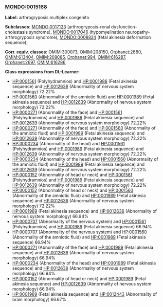 
### [MONDO:0015168](http://purl.obolibrary.org/obo/MONDO_0015168)
**Label:** arthrogryposis multiplex congenita

**Subclasses:** [MONDO:0017123](http://purl.obolibrary.org/obo/MONDO_0017123) (arthrogryposis-renal dysfunction-cholestasis syndrome), [MONDO:0017049](http://purl.obolibrary.org/obo/MONDO_0017049) (hypomyelination neuropathy-arthrogryposis syndrome), [MONDO:0008824](http://purl.obolibrary.org/obo/MONDO_0008824) (fetal akinesia deformation sequence), 

**Corr. equiv. classes:** [OMIM:300073](http://purl.obolibrary.org/obo/OMIM_300073), [OMIM:208150](http://purl.obolibrary.org/obo/OMIM_208150), [Orphanet:2680](http://www.orpha.net/ORDO/Orphanet_2680), [OMIM:613404](http://purl.obolibrary.org/obo/OMIM_613404), [OMIM:208085](http://purl.obolibrary.org/obo/OMIM_208085), [Orphanet:994](http://www.orpha.net/ORDO/Orphanet_994), [OMIM:616287](http://purl.obolibrary.org/obo/OMIM_616287), [Orphanet:2697](http://www.orpha.net/ORDO/Orphanet_2697), [OMIM:616286](http://purl.obolibrary.org/obo/OMIM_616286), 

**Class expressions from DL-Learner:**

- [HP:0001561](http://purl.obolibrary.org/obo/HP_0001561) (Polyhydramnios) and [HP:0001989](http://purl.obolibrary.org/obo/HP_0001989) (Fetal akinesia sequence) and [HP:0012639](http://purl.obolibrary.org/obo/HP_0012639) (Abnormality of nervous system morphology) 72.22%
- [HP:0001560](http://purl.obolibrary.org/obo/HP_0001560) (Abnormality of the amniotic fluid) and [HP:0001989](http://purl.obolibrary.org/obo/HP_0001989) (Fetal akinesia sequence) and [HP:0012639](http://purl.obolibrary.org/obo/HP_0012639) (Abnormality of nervous system morphology) 72.22%
- [HP:0000271](http://purl.obolibrary.org/obo/HP_0000271) (Abnormality of the face) and [HP:0001561](http://purl.obolibrary.org/obo/HP_0001561) (Polyhydramnios) and [HP:0001989](http://purl.obolibrary.org/obo/HP_0001989) (Fetal akinesia sequence) and [HP:0012639](http://purl.obolibrary.org/obo/HP_0012639) (Abnormality of nervous system morphology) 72.22%
- [HP:0000271](http://purl.obolibrary.org/obo/HP_0000271) (Abnormality of the face) and [HP:0001560](http://purl.obolibrary.org/obo/HP_0001560) (Abnormality of the amniotic fluid) and [HP:0001989](http://purl.obolibrary.org/obo/HP_0001989) (Fetal akinesia sequence) and [HP:0012639](http://purl.obolibrary.org/obo/HP_0012639) (Abnormality of nervous system morphology) 72.22%
- [HP:0000234](http://purl.obolibrary.org/obo/HP_0000234) (Abnormality of the head) and [HP:0001561](http://purl.obolibrary.org/obo/HP_0001561) (Polyhydramnios) and [HP:0001989](http://purl.obolibrary.org/obo/HP_0001989) (Fetal akinesia sequence) and [HP:0012639](http://purl.obolibrary.org/obo/HP_0012639) (Abnormality of nervous system morphology) 72.22%
- [HP:0000234](http://purl.obolibrary.org/obo/HP_0000234) (Abnormality of the head) and [HP:0001560](http://purl.obolibrary.org/obo/HP_0001560) (Abnormality of the amniotic fluid) and [HP:0001989](http://purl.obolibrary.org/obo/HP_0001989) (Fetal akinesia sequence) and [HP:0012639](http://purl.obolibrary.org/obo/HP_0012639) (Abnormality of nervous system morphology) 72.22%
- [HP:0000152](http://purl.obolibrary.org/obo/HP_0000152) (Abnormality of head or neck) and [HP:0001561](http://purl.obolibrary.org/obo/HP_0001561) (Polyhydramnios) and [HP:0001989](http://purl.obolibrary.org/obo/HP_0001989) (Fetal akinesia sequence) and [HP:0012639](http://purl.obolibrary.org/obo/HP_0012639) (Abnormality of nervous system morphology) 72.22%
- [HP:0000152](http://purl.obolibrary.org/obo/HP_0000152) (Abnormality of head or neck) and [HP:0001560](http://purl.obolibrary.org/obo/HP_0001560) (Abnormality of the amniotic fluid) and [HP:0001989](http://purl.obolibrary.org/obo/HP_0001989) (Fetal akinesia sequence) and [HP:0012639](http://purl.obolibrary.org/obo/HP_0012639) (Abnormality of nervous system morphology) 72.22%
- [HP:0001989](http://purl.obolibrary.org/obo/HP_0001989) (Fetal akinesia sequence) and [HP:0012639](http://purl.obolibrary.org/obo/HP_0012639) (Abnormality of nervous system morphology) 66.94%
- [HP:0000707](http://purl.obolibrary.org/obo/HP_0000707) (Abnormality of the nervous system) and [HP:0001561](http://purl.obolibrary.org/obo/HP_0001561) (Polyhydramnios) and [HP:0001989](http://purl.obolibrary.org/obo/HP_0001989) (Fetal akinesia sequence) 66.94%
- [HP:0000707](http://purl.obolibrary.org/obo/HP_0000707) (Abnormality of the nervous system) and [HP:0001560](http://purl.obolibrary.org/obo/HP_0001560) (Abnormality of the amniotic fluid) and [HP:0001989](http://purl.obolibrary.org/obo/HP_0001989) (Fetal akinesia sequence) 66.94%
- [HP:0000271](http://purl.obolibrary.org/obo/HP_0000271) (Abnormality of the face) and [HP:0001989](http://purl.obolibrary.org/obo/HP_0001989) (Fetal akinesia sequence) and [HP:0012639](http://purl.obolibrary.org/obo/HP_0012639) (Abnormality of nervous system morphology) 66.94%
- [HP:0000234](http://purl.obolibrary.org/obo/HP_0000234) (Abnormality of the head) and [HP:0001989](http://purl.obolibrary.org/obo/HP_0001989) (Fetal akinesia sequence) and [HP:0012639](http://purl.obolibrary.org/obo/HP_0012639) (Abnormality of nervous system morphology) 66.94%
- [HP:0000152](http://purl.obolibrary.org/obo/HP_0000152) (Abnormality of head or neck) and [HP:0001989](http://purl.obolibrary.org/obo/HP_0001989) (Fetal akinesia sequence) and [HP:0012639](http://purl.obolibrary.org/obo/HP_0012639) (Abnormality of nervous system morphology) 66.94%
- [HP:0001989](http://purl.obolibrary.org/obo/HP_0001989) (Fetal akinesia sequence) and [HP:0012443](http://purl.obolibrary.org/obo/HP_0012443) (Abnormality of brain morphology) 66.67%


